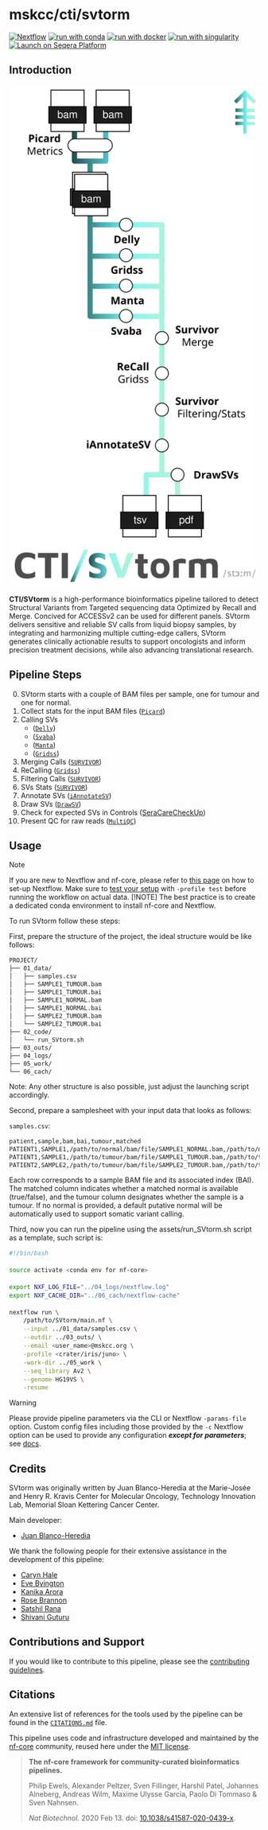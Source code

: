 # mskcc/cti/svtorm

[![Nextflow](https://img.shields.io/badge/nextflow%20DSL2-%E2%89%A524.04.2-23aa62.svg)](https://www.nextflow.io/)
[![run with conda](http://img.shields.io/badge/run%20with-conda-3EB049?labelColor=000000&logo=anaconda)](https://docs.conda.io/en/latest/)
[![run with docker](https://img.shields.io/badge/run%20with-docker-0db7ed?labelColor=000000&logo=docker)](https://www.docker.com/)
[![run with singularity](https://img.shields.io/badge/run%20with-singularity-1d355c.svg?labelColor=000000)](https://sylabs.io/docs/)
[![Launch on Seqera Platform](https://img.shields.io/badge/Launch%20%F0%9F%9A%80-Seqera%20Platform-%234256e7)](https://cloud.seqera.io/launch?pipeline=https://github.com/mskcc/svtorm)

## Introduction

<picture>
  <source media="(prefers-color-scheme: dark)" srcset="assets/SVtorm_metro_dark.svg">
  <img alt="Metro" src="assets/SVtorm_metro_light.svg">
</picture>

**CTI/SVtorm** is a high-performance bioinformatics pipeline tailored to detect Structural Variants from Targeted sequencing data Optimized by Recall and Merge. Concived for ACCESSv2 can be used for different panels. SVtorm delivers sensitive and reliable SV calls from liquid biopsy samples, by integrating and harmonizing multiple cutting-edge callers, SVtorm generates clinically actionable results to support oncologists and inform precision treatment decisions, while also advancing translational research.

## Pipeline Steps

0. SVtorm starts with a couple of BAM files per sample, one for tumour and one for normal.
1. Collect stats for the input BAM files ([`Picard`](https://github.com/broadinstitute/picard/blob/master/src/main/java/picard/analysis/CollectMultipleMetrics.java))
2. Calling SVs
   - ([`Delly`](https://github.com/dellytools/delly))
   - ([`Svaba`](https://github.com/walaj/svaba))
   - ([`Manta`](https://github.com/Illumina/manta))
   - ([`Gridss`](https://github.com/PapenfussLab/gridss))
3. Merging Calls ([`SURVIVOR`](https://github.com/fritzsedlazeck/SURVIVOR))
4. ReCalling ([`Gridss`](https://github.com/PapenfussLab/gridss))
5. Filtering Calls ([`SURVIVOR`](https://github.com/fritzsedlazeck/SURVIVOR))
6. SVs Stats ([`SURVIVOR`](https://github.com/fritzsedlazeck/SURVIVOR))
7. Annotate SVs ([`iAnnotateSV`](https://github.com/mskcc/iAnnotateSV))
8. Draw SVs ([`DrawSV`](https://github.com/jblancoheredia/SVtorm/modules/local/DrawSV))
9. Check for expected SVs in Controls ([SeraCareCheckUp](https://github.com/jblancoheredia/SVtorm/modules/local/SeraCare/CheckUp))
10. Present QC for raw reads ([`MultiQC`](http://multiqc.info/)) 

## Usage

> [!NOTE]
> If you are new to Nextflow and nf-core, please refer to [this page](https://nf-co.re/docs/usage/installation) on how to set-up Nextflow. Make sure to [test your setup](https://nf-co.re/docs/usage/introduction#how-to-run-a-pipeline) with `-profile test` before running the workflow on actual data.
> [!NOTE]
> The best practice is to create a dedicated conda environment to install nf-core and Nextflow.

To run SVtorm follow these steps:

First, prepare the structure of the project, the ideal structure would be like follows:

```
PROJECT/
├── 01_data/
│   ├── samples.csv
│   ├── SAMPLE1_TUMOUR.bam
│   ├── SAMPLE1_TUMOUR.bai
│   ├── SAMPLE1_NORMAL.bam
│   ├── SAMPLE1_NORMAL.bai
│   ├── SAMPLE2_TUMOUR.bam
│   └── SAMPLE2_TUMOUR.bai
├── 02_code/
│   └── run_SVtorm.sh
├── 03_outs/
├── 04_logs/
├── 05_work/
└── 06_cach/
```

Note: Any other structure is also possible, just adjust the launching script accordingly.

Second, prepare a samplesheet with your input data that looks as follows:

`samples.csv`:

```csv
patient,sample,bam,bai,tumour,matched
PATIENT1,SAMPLE1,/path/to/normal/bam/file/SAMPLE1_NORMAL.bam,/path/to/normal/bam/file/SAMPLE1_NORMAL.bai,false,true
PATIENT1,SAMPLE1,/path/to/tumour/bam/file/SAMPLE1_TUMOUR.bam,/path/to/tumour/bam/file/SAMPLE1_TUMOUR.bai,true,true
PATIENT2,SAMPLE2,/path/to/tumour/bam/file/SAMPLE2_TUMOUR.bam,/path/to/tumour/bam/file/SAMPLE2_TUMOUR.bai,true,false
```
Each row corresponds to a sample BAM file and its associated index (BAI). The matched column indicates whether a matched normal is available (true/false), and the tumour column designates whether the sample is a tumour. If no normal is provided, a default putative normal will be automatically used to support somatic variant calling.

Third, now you can run the pipeline using the assets/run_SVtorm.sh script as a template, such script is:

```bash
#!/bin/bash

source activate <conda env for nf-core>

export NXF_LOG_FILE="../04_logs/nextflow.log"
export NXF_CACHE_DIR="../06_cach/nextflow-cache"

nextflow run \
    /path/to/SVtorm/main.nf \
    --input ../01_data/samples.csv \
    --outdir ../03_outs/ \
    --email <user_name>@mskcc.org \
    -profile <crater/iris/juno> \
    -work-dir ../05_work \
    --seq_library Av2 \
    --genome HG19VS \
    -resume
```

> [!WARNING]
> Please provide pipeline parameters via the CLI or Nextflow `-params-file` option. Custom config files including those provided by the `-c` Nextflow option can be used to provide any configuration _**except for parameters**_; see [docs](https://nf-co.re/docs/usage/getting_started/configuration#custom-configuration-files).

## Credits

SVtorm was originally written by Juan Blanco-Heredia at the Marie-Josée and Henry R. Kravis Center for Molecular Oncology, Technology Innovation Lab, Memorial Sloan Kettering Cancer Center.

Main developer:

- [Juan Blanco-Heredia](blancoj@mskcc.org)

We thank the following people for their extensive assistance in the development of this pipeline:

- [Caryn Hale](halec@mskcc.org)
- [Eve Byington](byingte@mskcc.org)
- [Kanika Arora](AroraK@mskcc.org)
- [Rose Brannon](brannona@mskcc.org)
- [Satshil Rana](ranas@mskcc.org)
- [Shivani Guturu](guturus1@mskcc.org)

## Contributions and Support

If you would like to contribute to this pipeline, please see the [contributing guidelines](.github/CONTRIBUTING.md).

## Citations

An extensive list of references for the tools used by the pipeline can be found in the [`CITATIONS.md`](CITATIONS.md) file.

This pipeline uses code and infrastructure developed and maintained by the [nf-core](https://nf-co.re) community, reused here under the [MIT license](https://github.com/nf-core/tools/blob/main/LICENSE).

> **The nf-core framework for community-curated bioinformatics pipelines.**
>
> Philip Ewels, Alexander Peltzer, Sven Fillinger, Harshil Patel, Johannes Alneberg, Andreas Wilm, Maxime Ulysse Garcia, Paolo Di Tommaso & Sven Nahnsen.
>
> _Nat Biotechnol._ 2020 Feb 13. doi: [10.1038/s41587-020-0439-x](https://dx.doi.org/10.1038/s41587-020-0439-x).